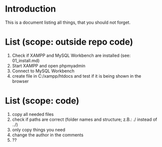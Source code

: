 # Introduction

This is a document listing all things, that you should not forget.

# List (scope: outside repo code)

1. Check if XAMPP and MySQL Workbench are installed (see: 01_install.md)
2. Start XAMPP and open phpmyadmin 
3. Connect to MySQL Workbench
4. create file in C:/xampp/htdocs and test if it is being shown in the browser


# List (scope: code)

1. copy all needed files 
2. check if paths are correct (folder names and structure; z.B.: ./ instead of ../)
3. only copy things you need 
4. change the author in the comments 
5. ??